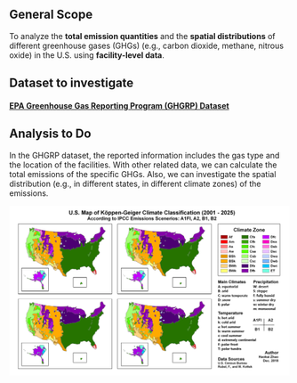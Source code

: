 ## General Scope

To analyze the **total emission quantities** and the **spatial distributions** of different greenhouse gases (GHGs) (e.g., carbon dioxide, methane, nitrous oxide) in the U.S. using **facility-level data**. 

## Dataset to investigate

#### [EPA Greenhouse Gas Reporting Program (GHGRP) Dataset](https://www.epa.gov/enviro/greenhouse-gas-customized-search)

## Analysis to Do

In the GHGRP dataset, the reported information includes the gas type and the location of the facilities. With other related data, we can calculate the total emissions of the specific GHGs. Also, we can investigate the spatial distribution (e.g., in different states, in different climate zones) of the emissions.

![Climate Zone](Climate_Zone.png)




